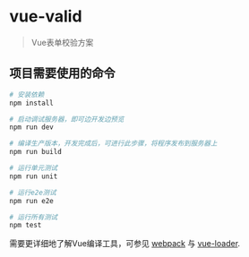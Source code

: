 # vue-valid

> Vue表单校验方案

## 项目需要使用的命令

``` bash
# 安装依赖
npm install

# 启动调试服务器，即可边开发边预览
npm run dev

# 编译生产版本，开发完成后，可进行此步骤，将程序发布到服务器上
npm run build

# 运行单元测试
npm run unit

# 运行e2e测试
npm run e2e

# 运行所有测试
npm test
```

需要更详细地了解Vue编译工具，可参见 [webpack](https://github.com/vuejs-templates/webpack#vue-webpack-boilerplate) 与 [vue-loader](http://vuejs.github.io/vue-loader).